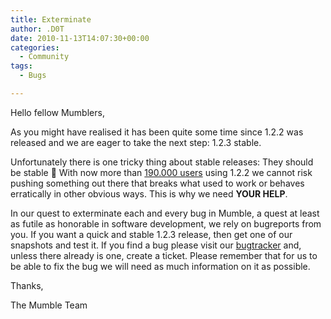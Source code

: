 ```yaml
---
title: Exterminate
author: .D0T
date: 2010-11-13T14:07:30+00:00
categories:
  - Community
tags:
  - Bugs

---
```

Hello fellow Mumblers,

As you might have realised it has been quite some time since 1.2.2 was released and we are eager to take the next step: 1.2.3 stable.

Unfortunately there is one tricky thing about stable releases: They should be stable 🙂 With now more than [190.000 users][1] using 1.2.2 we cannot risk pushing something out there that breaks what used to work or behaves erratically in other obvious ways. This is why we need **YOUR HELP**.

In our quest to exterminate each and every bug in Mumble, a quest at least as futile as honorable in software development, we rely on bugreports from you. If you want a quick and stable 1.2.3 release, then get one of our snapshots and test it. If you find a bug please visit our [bugtracker][2] and, unless there already is one, create a ticket. Please remember that for us to be able to fix the bug we will need as much information on it as possible.

Thanks,
  
The Mumble Team

 [1]: http://www.sjuengling.de/mus/
 [2]: http://sourceforge.net/tracker/?group_id=147372&atid=768005
